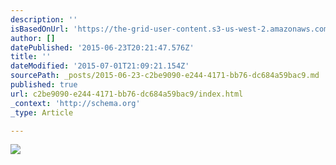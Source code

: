 ```yaml
---
description: ''
isBasedOnUrl: 'https://the-grid-user-content.s3-us-west-2.amazonaws.com/b0ce4efd-8771-4eff-895c-ebabc911d434.jpg'
author: []
datePublished: '2015-06-23T20:21:47.576Z'
title: ''
dateModified: '2015-07-01T21:09:21.154Z'
sourcePath: _posts/2015-06-23-c2be9090-e244-4171-bb76-dc684a59bac9.md
published: true
url: c2be9090-e244-4171-bb76-dc684a59bac9/index.html
_context: 'http://schema.org'
_type: Article

---
```

![](https://the-grid-user-content.s3-us-west-2.amazonaws.com/b0ce4efd-8771-4eff-895c-ebabc911d434.jpg)